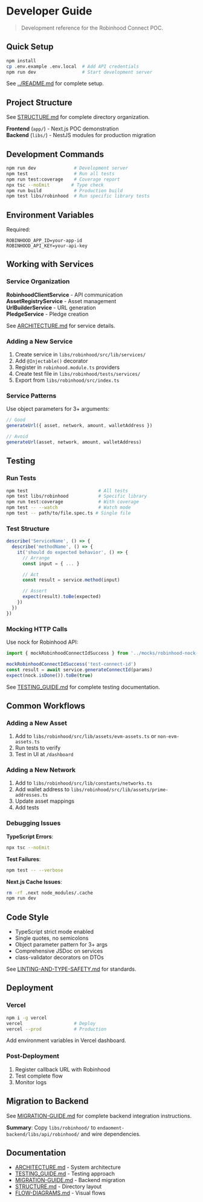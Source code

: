 # Developer Guide

> Development reference for the Robinhood Connect POC.

## Quick Setup

```bash
npm install
cp .env.example .env.local  # Add API credentials
npm run dev                 # Start development server
```

See [../README.md](../README.md) for complete setup.

## Project Structure

See [STRUCTURE.md](./STRUCTURE.md) for complete directory organization.

**Frontend** (`app/`) - Next.js POC demonstration  
**Backend** (`libs/`) - NestJS modules for production migration

## Development Commands

```bash
npm run dev              # Development server
npm test                 # Run all tests
npm run test:coverage    # Coverage report
npx tsc --noEmit        # Type check
npm run build            # Production build
npm test libs/robinhood  # Run specific library tests
```

## Environment Variables

Required:

```env
ROBINHOOD_APP_ID=your-app-id
ROBINHOOD_API_KEY=your-api-key
```

## Working with Services

### Service Organization

**RobinhoodClientService** - API communication  
**AssetRegistryService** - Asset management  
**UrlBuilderService** - URL generation  
**PledgeService** - Pledge creation

See [ARCHITECTURE.md](./ARCHITECTURE.md) for service details.

### Adding a New Service

1. Create service in `libs/robinhood/src/lib/services/`
2. Add `@Injectable()` decorator
3. Register in `robinhood.module.ts` providers
4. Create test file in `libs/robinhood/tests/services/`
5. Export from `libs/robinhood/src/index.ts`

### Service Patterns

Use object parameters for 3+ arguments:

```typescript
// Good
generateUrl({ asset, network, amount, walletAddress })

// Avoid
generateUrl(asset, network, amount, walletAddress)
```

## Testing

### Run Tests

```bash
npm test                          # All tests
npm test libs/robinhood           # Specific library
npm run test:coverage             # With coverage
npm test -- --watch               # Watch mode
npm test -- path/to/file.spec.ts # Single file
```

### Test Structure

```typescript
describe('ServiceName', () => {
  describe('methodName', () => {
    it('should do expected behavior', () => {
      // Arrange
      const input = { ... }

      // Act
      const result = service.method(input)

      // Assert
      expect(result).toBe(expected)
    })
  })
})
```

### Mocking HTTP Calls

Use nock for Robinhood API:

```typescript
import { mockRobinhoodConnectIdSuccess } from '../mocks/robinhood-nock-api'

mockRobinhoodConnectIdSuccess('test-connect-id')
const result = await service.generateConnectId(params)
expect(nock.isDone()).toBe(true)
```

See [TESTING_GUIDE.md](./TESTING_GUIDE.md) for complete testing documentation.

## Common Workflows

### Adding a New Asset

1. Add to `libs/robinhood/src/lib/assets/evm-assets.ts` or `non-evm-assets.ts`
2. Run tests to verify
3. Test in UI at `/dashboard`

### Adding a New Network

1. Add to `libs/robinhood/src/lib/constants/networks.ts`
2. Add wallet address to `libs/robinhood/src/lib/assets/prime-addresses.ts`
3. Update asset mappings
4. Add tests

### Debugging Issues

**TypeScript Errors**:

```bash
npx tsc --noEmit
```

**Test Failures**:

```bash
npm test -- --verbose
```

**Next.js Cache Issues**:

```bash
rm -rf .next node_modules/.cache
npm run dev
```

## Code Style

- TypeScript strict mode enabled
- Single quotes, no semicolons
- Object parameter pattern for 3+ args
- Comprehensive JSDoc on services
- class-validator decorators on DTOs

See [LINTING-AND-TYPE-SAFETY.md](./LINTING-AND-TYPE-SAFETY.md) for standards.

## Deployment

### Vercel

```bash
npm i -g vercel
vercel                   # Deploy
vercel --prod            # Production
```

Add environment variables in Vercel dashboard.

### Post-Deployment

1. Register callback URL with Robinhood
2. Test complete flow
3. Monitor logs

## Migration to Backend

See [MIGRATION-GUIDE.md](./MIGRATION-GUIDE.md) for complete backend integration instructions.

**Summary**: Copy `libs/robinhood/` to `endaoment-backend/libs/api/robinhood/` and wire dependencies.

## Documentation

- [ARCHITECTURE.md](./ARCHITECTURE.MD) - System architecture
- [TESTING_GUIDE.md](./TESTING_GUIDE.md) - Testing approach
- [MIGRATION-GUIDE.md](./MIGRATION-GUIDE.md) - Backend migration
- [STRUCTURE.md](./STRUCTURE.md) - Directory layout
- [FLOW-DIAGRAMS.md](./FLOW-DIAGRAMS.md) - Visual flows
